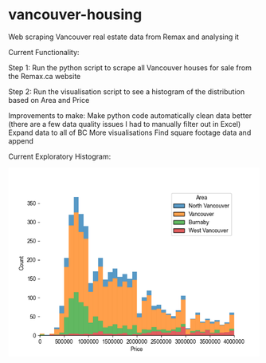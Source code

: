 # vancouver-housing
Web scraping Vancouver real estate data from Remax and analysing it

Current Functionality:

Step 1: Run the python script to scrape all Vancouver houses for sale from the Remax.ca website

Step 2: Run the visualisation script to see a histogram of the distribution based on Area and Price

Improvements to make:
Make python code automatically clean data better (there are a few data quality issues I had to manually filter out in Excel)
Expand data to all of BC
More visualisations
Find square footage data and append

Current Exploratory Histogram:


![Vancouver Real Estate Prices](histvre.png)
